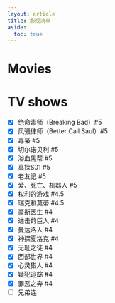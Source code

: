 ```yaml
---
layout: article
title: 影视清单
aside:
  toc: true
---
```



# Movies


# TV shows

- [x] 绝命毒师（Breaking Bad）#5
- [x] 风骚律师（Better Call Saul）#5
- [x] 毒枭 #5
- [x] 切尔诺贝利 #5
- [x] 浴血黑帮 #5
- [x] 真探S01 #5
- [x] 老友记 #5
- [x] 爱、死亡、机器人 #5
- [x] 权利的游戏 #4.5
- [x] 瑞克和莫蒂 #4.5
- [x] 豪斯医生 #4
- [x] 进击的巨人 #4
- [x] 曼达洛人 #4
- [x] 神探夏洛克 #4
- [x] 无耻之徒 #4
- [x] 西部世界 #4
- [x] 心灵猎人 #4
- [x] 疑犯追踪 #4
- [x] 罪恶之奔 #4
- [ ] 兄弟连 
